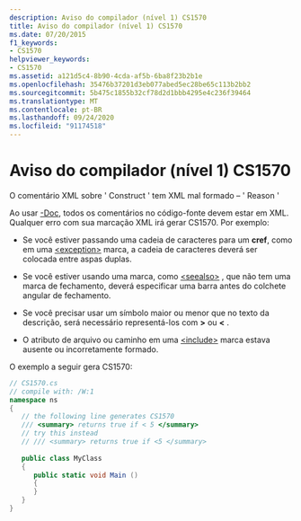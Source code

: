 ```yaml
---
description: Aviso do compilador (nível 1) CS1570
title: Aviso do compilador (nível 1) CS1570
ms.date: 07/20/2015
f1_keywords:
- CS1570
helpviewer_keywords:
- CS1570
ms.assetid: a121d5c4-8b90-4cda-af5b-6ba8f23b2b1e
ms.openlocfilehash: 35476b37201d3eb077abed5ec28be65c113b2bb2
ms.sourcegitcommit: 5b475c1855b32cf78d2d1bbb4295e4c236f39464
ms.translationtype: MT
ms.contentlocale: pt-BR
ms.lasthandoff: 09/24/2020
ms.locfileid: "91174518"
---
```

# <a name="compiler-warning-level-1-cs1570"></a>Aviso do compilador (nível 1) CS1570

O comentário XML sobre ' Construct ' tem XML mal formado – ' Reason '  
  
 Ao usar [-Doc](../language-reference/compiler-options/doc-compiler-option.md), todos os comentários no código-fonte devem estar em XML. Qualquer erro com sua marcação XML irá gerar CS1570. Por exemplo:  
  
- Se você estiver passando uma cadeia de caracteres para um **cref**, como em uma [\<exception>](../programming-guide/xmldoc/exception.md) marca, a cadeia de caracteres deverá ser colocada entre aspas duplas.  
  
- Se você estiver usando uma marca, como [\<seealso>](../programming-guide/xmldoc/seealso.md) , que não tem uma marca de fechamento, deverá especificar uma barra antes do colchete angular de fechamento.  
  
- Se você precisar usar um símbolo maior ou menor que no texto da descrição, será necessário representá-los com **&gt;** ou **&lt;** .  
  
- O atributo de arquivo ou caminho em uma [\<include>](../programming-guide/xmldoc/include.md) marca estava ausente ou incorretamente formado.  
  
 O exemplo a seguir gera CS1570:  
  
```csharp  
// CS1570.cs  
// compile with: /W:1  
namespace ns  
{  
   // the following line generates CS1570  
   /// <summary> returns true if < 5 </summary>  
   // try this instead  
   // /// <summary> returns true if <5 </summary>  
  
   public class MyClass  
   {  
      public static void Main ()  
      {  
      }  
   }  
}  
```
